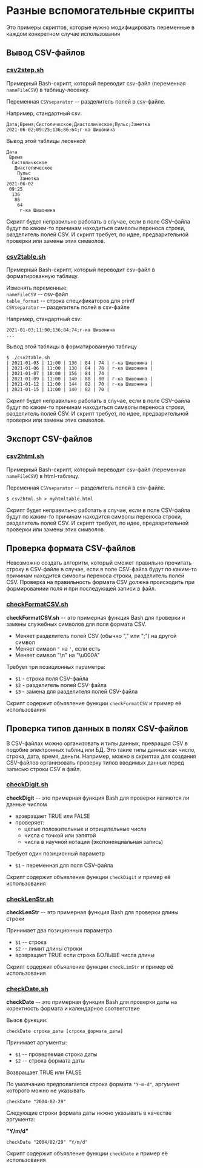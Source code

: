 # Разные вспомогательные скрипты

Это примеры скриптов, которые нужно модифицировать переменные в каждом конкретном случае использования


## Вывод CSV-файлов

### [csv2step.sh](csv2step.sh)

Примерный Bash-скрипт, который переводит csv-файл (переменная `nameFileCSV`) в таблицу-лесенку. 

Переменная `CSVseparator` -- разделитель полей в csv-файле.

Например, стандартный csv:

```
Дата;Время;Систоличкское;Диастолическое;Пульс;Заметка
2021-06-02;09:25;136;86;64;г-ка Шишонина
```
Вывод этой таблицы лесенкой

```
Дата
 Время
  Систоличкское
   Диастолическое
    Пульс
     Заметка
2021-06-02
 09:25
  136
   86
    64
     г-ка Шишонина
```
Скрипт будет неправильно работать в случае, если в поле CSV-файла будут по каким-то причинам находиться символы переноса строки, разделитель полей CSV. И  скрипт требует, по идее, предварительной проверки или замены этих символов.


### [csv2table.sh](csv2table.sh)

Примерный Bash-скрипт, который переводит csv-файл в форматированную таблицу.

Изменять переменные:  
`nameFileCSV` -- csv-файл  
`table_format` -- строка спецификаторов для printf  
`CSVseparator` -- разделитель полей в csv-файле

Например, стандартный csv:

```
2021-01-03;11:00;136;84;74;г-ка Шишонина
...
```

Вывод этой таблицы в форматированную таблицу

```
$ ./csv2table.sh 
| 2021-01-03 | 11:00 | 136 | 84 | 74 | г-ка Шишонина |
| 2021-01-06 | 11:00 | 130 | 84 | 78 | г-ка Шишонина |
| 2021-01-07 | 10:00 | 156 | 84 | 74 |
| 2021-01-09 | 11:00 | 140 | 88 | 80 | г-ка Шишонина |
| 2021-01-12 | 11:00 | 144 | 82 | 70 | г-ка Шишонина |
| 2021-01-15 | 11:00 | 140 | 82 | 70 | 
```
Скрипт будет неправильно работать в случае, если в поле CSV-файла будут по каким-то причинам находиться символы переноса строки, разделитель полей CSV. И  скрипт требует, по идее, предварительной проверки или замены этих символов.


## Экспорт CSV-файлов

### [csv2html.sh](csv2html.sh)

Примерный Bash-скрипт, который переводит csv-файл (переменная `nameFileCSV`) в html-таблицу.

Переменная `CSVseparator` -- разделитель полей в csv-файле.

    $ csv2html.sh > myhtmltable.html
    
Скрипт будет неправильно работать в случае, если в поле CSV-файла будут по каким-то причинам находится символы переноса строки, разделитель полей CSV. И  скрипт требует, по идее, предварительной проверки или замены этих символов.


## Проверка формата CSV-файлов

Невозможно создать алгоритм, который сможет правильно прочитать строку в CSV-файле в случае, если в поле CSV-файла будут по каким-то причинам находится символы переноса строки, разделитель полей CSV. Проверка на правильность формата CSV должна происходить при формированиии поля и при последующей записи в файл.


### [checkFormatCSV.sh](checkFormatCSV.sh)

**checkFormatCSV.sh** -- это примерная функция Bash для проверки и замены служебных символов для поля формата CSV.
* Меняет разделитель полей CSV (обычно "," или ";") на другой символ
* Меняет символ `"` на `'`, если есть
* Меняет символ "\n" на "\u000A"

Требует три позиционных параметра:
* `$1` - строка поля CSV-файла
* `$2` - разделитель полей CSV-файла
* `$3` - замена для разделителя полей CSV-файла

Скрипт содержит объявление функции `checkFormatCSV` и пример её использования


## Проверка типов данных в полях CSV-файлов

В CSV-файлах можно организовать и типы данных, превращая CSV  в подобие электронных таблиц или БД. Это такие типы данных как число, строка, дата, время, деньги.  Например, можно в скриптах для создания CSV-файлов организовать проверку типов вводимых данных перед записью строки CSV в файл.


### [checkDigit.sh](checkDigit.sh)

**checkDigit** -- это примерная функция Bash для проверки являются ли данные числом
* врзвращает TRUE или FALSE
* проверяет:
  * целые положительные и отрицательные числа
  * числа с точкой или запятой
  * числа в научной нотации (экспоненциальная запись) 

Требует один позиционный параметр
* `$1` - переменная для поля CSV-файла

Скрипт содержит объявление функции `checkDigit` и пример её использования


### [checkLenStr.sh](checkLimStr.sh)

**checkLenStr** -- это примерная функция Bash для проверки длины строки

Принимает два позиционных параметра
* `$1` -- строка
* `$2` -- лимит длины строки
* врзвращает TRUE если строка БОЛЬШЕ числа длины

Скрипт содержит объявление функции `checkLimStr` и пример её использования


### [checkDate.sh](checkDate.sh)

**checkDate** -- это примерная функция Bash для проверки даты на коректность формата и календарное соответствие
 
Вызов функции:

    checkDate строка_даты [строка_формата_даты]

Принимает аргументы:
* `$1` -- проверяемая строка даты
* `$2` -- строка формата даты

Возвращает TRUE или FALSE

По умолчанию предполагается строка формата `"Y-m-d"`, аргумент которого можно не указывать

    checkDate "2004-02-29"
    
Следующие строки формата даты нкжно указывать в качестве аргумента:

**"Y/m/d"**

    checkDate "2004/02/29" "Y/m/d"

Скрипт содержит объявление функции `checkDate` и пример её использования
